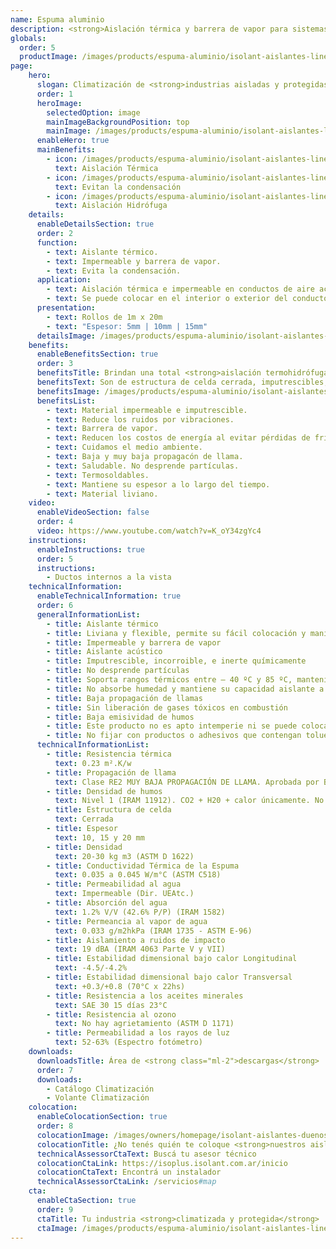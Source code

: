 ```yaml
---
name: Espuma aluminio
description: <strong>Aislación térmica y barrera de vapor para sistemas de aire acondicionado central y sistemas de losa radiante eléctricos.</strong><br /><br />Espuma Isolant con retardante de llama y foil de aluminio 100% puro en una de sus caras. Ideal para utilizar en todo tipo de aplicaciones interiores.
globals:
  order: 5
  productImage: /images/products/espuma-aluminio/isolant-aislantes-linea-climatizacion-espuma-aluminio-producto-rollo.png
page:
    hero:
      slogan: Climatización de <strong>industrias aisladas y protegidas</strong>
      order: 1
      heroImage:
        selectedOption: image
        mainImageBackgroundPosition: top
        mainImage: /images/products/espuma-aluminio/isolant-aislantes-linea-climatizacion-espuma-aluminio-imagen-principal.jpg
      enableHero: true
      mainBenefits:
        - icon: /images/products/espuma-aluminio/isolant-aislantes-linea-climatizacion-espuma-aluminio-beneficio-1.svg
          text: Aislación Térmica
        - icon: /images/products/espuma-aluminio/isolant-aislantes-linea-climatizacion-espuma-aluminio-beneficio-2.svg
          text: Evitan la condensación
        - icon: /images/products/espuma-aluminio/isolant-aislantes-linea-climatizacion-espuma-aluminio-beneficio-3.svg
          text: Aislación Hidrófuga
    details:
      enableDetailsSection: true
      order: 2
      function:
        - text: Aislante térmico.
        - text: Impermeable y barrera de vapor.
        - text: Evita la condensación.
      application:
        - text: Aislación térmica e impermeable en conductos de aire acondicionado.
        - text: Se puede colocar en el interior o exterior del conducto.
      presentation:
        - text: Rollos de 1m x 20m
        - text: "Espesor: 5mm | 10mm | 15mm"
      detailsImage: /images/products/espuma-aluminio/isolant-aislantes-linea-climatizacion-espuma-aluminio-imagen-detalle-producto.jpg
    benefits:
      enableBenefitsSection: true
      order: 3
      benefitsTitle: Brindan una total <strong>aislación termohidrófuga</strong>
      benefitsText: Son de estructura de celda cerrada, imputrescibles, y no desprenden partículas ni fibras de ningún tipo. Se destacan por su maleabilidad y fácil colocación. Son impermeables, barrera de vapor, aislantes térmicas y acústicas. No contaminan el medio ambiente y son reciclables.
      benefitsImage: /images/products/espuma-aluminio/isolant-aislantes-linea-climatizacion-espuma-aluminio-beneficio-exclusivo.jpg
      benefitsList:
        - text: Material impermeable e imputrescible.
        - text: Reduce los ruidos por vibraciones.
        - text: Barrera de vapor.
        - text: Reducen los costos de energía al evitar pérdidas de frío o calor.
        - text: Cuidamos el medio ambiente.
        - text: Baja y muy baja propagacón de llama.
        - text: Saludable. No desprende partículas.
        - text: Termosoldables.
        - text: Mantiene su espesor a lo largo del tiempo.
        - text: Material liviano.
    video:
      enableVideoSection: false
      order: 4
      video: https://www.youtube.com/watch?v=K_oY34zgYc4
    instructions:
      enableInstructions: true
      order: 5
      instructions:
        - Ductos internos a la vista
    technicalInformation:
      enableTechnicalInformation: true
      order: 6
      generalInformationList:
        - title: Aislante térmico
        - title: Liviana y flexible, permite su fácil colocación y manipuleo
        - title: Impermeable y barrera de vapor
        - title: Aislante acústico
        - title: Imputrescible, incorroible, e inerte químicamente
        - title: No desprende partículas
        - title: Soporta rangos térmicos entre – 40 ºC y 85 ºC, manteniendo su forma y espesor
        - title: No absorbe humedad y mantiene su capacidad aislante a lo largo de su vida útil
        - title: Baja propagación de llamas
        - title: Sin liberación de gases tóxicos en combustión
        - title: Baja emisividad de humos
        - title: Este producto no es apto intemperie ni se puede colocar sin un cielorraso que lo proteja de la reflexión indirecta de los rayos UV
        - title: No fijar con productos o adhesivos que contengan tolueno
      technicalInformationList:
        - title: Resistencia térmica
          text: 0.23 m².K/w
        - title: Propagación de llama
          text: Clase RE2 MUY BAJA PROPAGACIÓN DE LLAMA. Aprobada por Bomberos Argentina.
        - title: Densidad de humos
          text: Nivel 1 (IRAM 11912). CO2 + H20 + calor únicamente. No desprende gases envenenantes.
        - title: Estructura de celda
          text: Cerrada
        - title: Espesor
          text: 10, 15 y 20 mm
        - title: Densidad
          text: 20-30 kg m3 (ASTM D 1622)
        - title: Conductividad Térmica de la Espuma
          text: 0.035 a 0.045 W/m°C (ASTM C518)
        - title: Permeabilidad al agua
          text: Impermeable (Dir. UEAtc.)
        - title: Absorción del agua
          text: 1.2% V/V (42.6% P/P) (IRAM 1582)
        - title: Permeancia al vapor de agua
          text: 0.033 g/m2hkPa (IRAM 1735 - ASTM E-96)
        - title: Aislamiento a ruidos de impacto
          text: 19 dBA (IRAM 4063 Parte V y VII)
        - title: Estabilidad dimensional bajo calor Longitudinal
          text: -4.5/-4.2%
        - title: Estabilidad dimensional bajo calor Transversal
          text: +0.3/+0.8 (70°C x 22hs)
        - title: Resistencia a los aceites minerales
          text: SAE 30 15 días 23°C
        - title: Resistencia al ozono
          text: No hay agrietamiento (ASTM D 1171)
        - title: Permeabilidad a los rayos de luz
          text: 52-63% (Espectro fotómetro)
    downloads:
      downloadsTitle: Área de <strong class="ml-2">descargas</strong>
      order: 7
      downloads:
        - Catálogo Climatización
        - Volante Climatización
    colocation:
      enableColocationSection: true
      order: 8
      colocationImage: /images/owners/homepage/isolant-aislantes-duenos-e-inquilinos-isoplus-colocation.jpg
      colocationTitle: ¿No tenés quién te coloque <strong>nuestros aislantes?</strong>
      technicalAssessorCtaText: Buscá tu asesor técnico
      colocationCtaLink: https://isoplus.isolant.com.ar/inicio
      colocationCtaText: Encontrá un instalador
      technicalAssessorCtaLink: /servicios#map
    cta:
      enableCtaSection: true
      order: 9
      ctaTitle: Tu industria <strong>climatizada y protegida</strong>
      ctaImage: /images/products/espuma-aluminio/isolant-aislantes-linea-climatizacion-espuma-aluminio-cta.jpg
---
```

